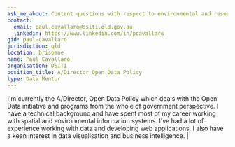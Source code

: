```yaml
---
ask_me_about: Content questions with respect to environmental and resource science data.  Technical questions on tools and the Qld Open Data portal.
contact:
  email: paul.cavallaro@dsiti.qld.gov.au
  linkedin: https://www.linkedin.com/in/pcavallaro
gid: paul-cavallaro
jurisdiction: qld
location: brisbane
name: Paul Cavallaro
organisation: DSITI
position_title: A/Director Open Data Policy
type: Data Mentor
---
```


I'm currently the A/Director, Open Data Policy which deals with the Open Data initiative and programs from the whole of government perspective.  I have a technical background and have spent most of my career working with spatial and environmental information systems.  I've had a lot of experience working with data and developing web applications.  I also have a keen interest in data visualisation and business intelligence.|